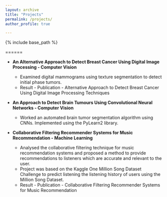 ```yaml
---
layout: archive
title: "Projects"
permalink: /projects/
author_profile: true

---
```


{% include base_path %}

======

* **An Alternative Approach to Detect Breast Cancer Using Digital Image Processing - Computer Vision**

  * Examined digital mammograms using texture segmentation to detect initial phase tumors.
  * Result - Publication - Alternative Approach to Detect Breast Cancer Using Digital Image Processing Techniques
  
* **An Approach to Detect Brain Tumours Using Convolutional Neural Networks - Computer Vision**

  * Worked an automated brain tumor segmentation algorithm using CNNs. Implemented using the PyLearn2 library.
  
* **Collaborative Filtering Recommender Systems for Music Recommendation - Machine Learning**

  * Analysed the collaborative filtering technique for music recommendation systems and proposed a method to provide recommendations to listeners which are accurate and relevant to the user.
  * Project was based on the Kaggle One Million Song Dataset Challenge to predict listening the listening history of users using the Million Song Dataset.
  * Result - Publication - Collaborative Filtering Recommender Systems for Music Recommendation
